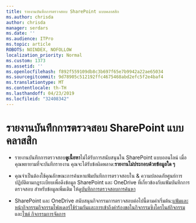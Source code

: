 ```yaml
---
title: รายงานบันทึกการตรวจสอบ SharePoint แบบคลาสสิก
ms.author: chrisda
author: chrisda
manager: serdars
ms.date: ''
ms.audience: ITPro
ms.topic: article
ROBOTS: NOINDEX, NOFOLLOW
localization_priority: Normal
ms.custom: 1373
ms.assetid: ''
ms.openlocfilehash: f892f559109db8c3b697f65e7b9942a22ae65034
ms.sourcegitcommit: 9d78905c512192ffc4675468abd2efc5f2e4baf4
ms.translationtype: MT
ms.contentlocale: th-TH
ms.lasthandoff: 04/23/2019
ms.locfileid: "32408342"
---
```

# <a name="classic-sharepoint-audit-log-reports"></a>รายงานบันทึกการตรวจสอบ SharePoint แบบคลาสสิก

- รายงานบันทึกการตรวจสอบ**ดูเนื้อหา**ไม่ได้รับการสนับสนุนใน SharePoint แบบออนไลน์ เมื่อคุณพยายามที่จะบันทึกรายงาน คุณจะได้รับข้อผิดพลาด:**รายงานไม่ประกอบด้วยข้อมูลใด ๆ**

- คุณจำเป็นต้องใช้คุณลักษณะการค้นหาแฟ้มบันทึกการตรวจสอบใน & ความปลอดภัยศูนย์การปฏิบัติตามกฎระเบียบเพื่อดึงข้อมูล SharePoint และ OneDrive ที่เกี่ยวข้องกับแฟ้มบันทึกการตรวจสอบ สำหรับข้อมูลเพิ่มเติม ให้ดู[บันทึกการตรวจสอบการค้นหา](https://docs.microsoft.com/office365/securitycompliance/search-the-audit-log-in-security-and-compliance#search-the-audit-log)

- SharePoint และ OneDrive สนับสนุนกิจกรรมการตรวจสอบต่อไปนี้ตามค่าเริ่มต้น:[แฟ้มและหน้ากิจกรรม](https://docs.microsoft.com/office365/securitycompliance/search-the-audit-log-in-security-and-compliance#file-and-page-activities)[กิจกรรมโฟลเดอร์](https://docs.microsoft.com/office365/securitycompliance/search-the-audit-log-in-security-and-compliance#folder-activities)[ใช้ร่วมกันและการเข้าถึงคำร้องขอในกิจกรรม](https://docs.microsoft.com/office365/securitycompliance/search-the-audit-log-in-security-and-compliance#sharing-and-access-request-activities)[ซิงโครไนส์กิจกรรม](https://docs.microsoft.com/office365/securitycompliance/search-the-audit-log-in-security-and-compliance#synchronization-activities)และ[ไซต์ กิจกรรมการจัดการ](https://docs.microsoft.com/office365/securitycompliance/search-the-audit-log-in-security-and-compliance#site-administration-activities)
